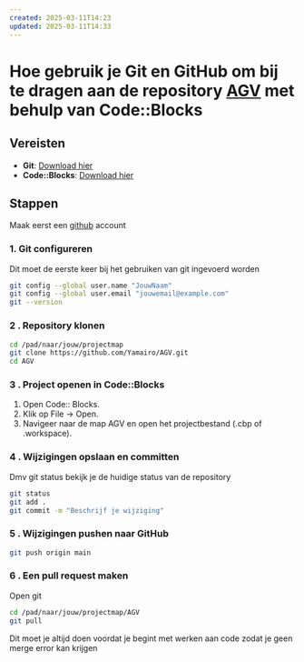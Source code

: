 ```yaml
---
created: 2025-03-11T14:23
updated: 2025-03-11T14:33
---
```

# Hoe gebruik je Git en GitHub om bij te dragen aan de repository [AGV](https://github.com/Yamairo/AGV) met behulp van Code::Blocks

## Vereisten  
- **Git**: [Download hier](https://git-scm.com/)  
- **Code::Blocks**: [Download hier](http://www.codeblocks.org/downloads)  

## Stappen  

Maak eerst een [github](https://github.com/readme) account

### 1. Git configureren  

Dit moet de eerste keer bij het gebruiken van git ingevoerd worden
```sh
git config --global user.name "JouwNaam"
git config --global user.email "jouwemail@example.com"
git --version
```

### 2 . Repository klonen
```sh
cd /pad/naar/jouw/projectmap
git clone https://github.com/Yamairo/AGV.git
cd AGV
```
### 3 . Project openen in Code::Blocks
1. Open Code:: Blocks.
2. Klik op File → Open.
3. Navigeer naar de map AGV en open het projectbestand (.cbp of .workspace).

### 4 . Wijzigingen opslaan en committen
Dmv git status bekijk je de huidige status van de repository
```sh
git status
git add .
git commit -m "Beschrijf je wijziging"
```
### 5 . Wijzigingen pushen naar GitHub
```sh
git push origin main
```
### 6 . Een pull request maken
Open git
```sh
cd /pad/naar/jouw/projectmap/AGV
git pull
```

Dit moet je altijd doen voordat je begint met werken aan code zodat je geen merge error kan krijgen